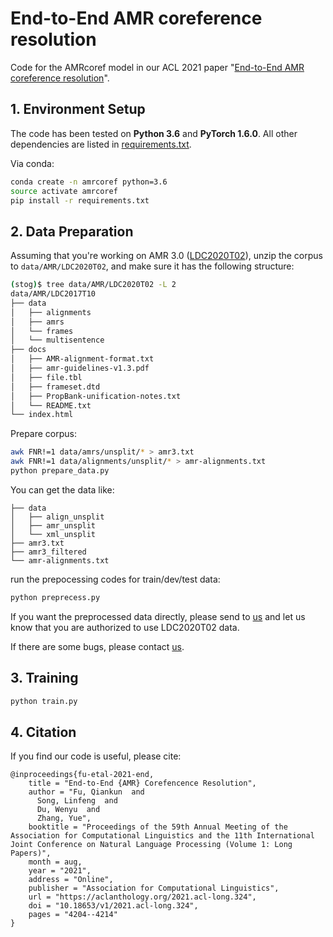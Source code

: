 

# End-to-End AMR coreference resolution 

Code for the AMRcoref model
in our ACL 2021 paper "[End-to-End AMR coreference resolution](https://www.aclweb.org/anthology/2020.acl-main.609.pdf)".   


## 1. Environment Setup


The code has been tested on **Python 3.6** and **PyTorch 1.6.0**. 
All other dependencies are listed in [requirements.txt](requirements.txt).

Via conda:
```bash
conda create -n amrcoref python=3.6
source activate amrcoref
pip install -r requirements.txt
```

## 2. Data Preparation

Assuming that you're working on AMR 3.0 ([LDC2020T02](https://catalog.ldc.upenn.edu/LDC2020T02)),
unzip the corpus to `data/AMR/LDC2020T02`, and make sure it has the following structure:
```bash
(stog)$ tree data/AMR/LDC2020T02 -L 2
data/AMR/LDC2017T10
├── data
│   ├── alignments
│   ├── amrs
│   └── frames
│   └── multisentence
├── docs
│   ├── AMR-alignment-format.txt
│   ├── amr-guidelines-v1.3.pdf
│   ├── file.tbl
│   ├── frameset.dtd
│   ├── PropBank-unification-notes.txt
│   └── README.txt
└── index.html
```

Prepare corpus:
```bash
awk FNR!=1 data/amrs/unsplit/* > amr3.txt
awk FNR!=1 data/alignments/unsplit/* > amr-alignments.txt
python prepare_data.py
```
You can get the data like:
```
├── data
│   ├── align_unsplit
│   ├── amr_unsplit
│   └── xml_unsplit
├── amr3.txt
├── amr3_filtered
└── amr-alignments.txt
```
run the prepocessing codes for train/dev/test data:

```bash
python preprecess.py
```

If you want the preprocessed data directly, please send to [us](fqiankun@gmail.com) and let us know that you are authorized to use LDC2020T02 data.

If there are some bugs, please contact [us](fqiankun@gmail.com). 

## 3. Training


```bash
python train.py
```

## 4. Citation


If you find our code is useful, please cite:
```
@inproceedings{fu-etal-2021-end,
    title = "End-to-End {AMR} Corefencence Resolution",
    author = "Fu, Qiankun  and
      Song, Linfeng  and
      Du, Wenyu  and
      Zhang, Yue",
    booktitle = "Proceedings of the 59th Annual Meeting of the Association for Computational Linguistics and the 11th International Joint Conference on Natural Language Processing (Volume 1: Long Papers)",
    month = aug,
    year = "2021",
    address = "Online",
    publisher = "Association for Computational Linguistics",
    url = "https://aclanthology.org/2021.acl-long.324",
    doi = "10.18653/v1/2021.acl-long.324",
    pages = "4204--4214"
}
```
